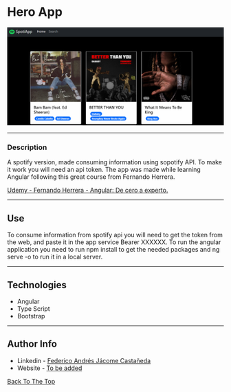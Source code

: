 # Hero App

![Project Image](./main_img.png)

---

### Description
A spotify version, made consuming information using sopotify API. To make it work you will need an api token. The app was made while learning Angular following this great course from Fernando Herrera.

[Udemy - Fernando Herrera - Angular: De cero a experto.](https://www.udemy.com/share/101Wds3@S0opZ16xnJWAL-7hIXfK4Y1e_EOreKyocpG8FYixECNXl13CqSRfa3r39VgOdi_7Hg==/)


---

## Use

To consume information from spotify api you will need to get the token from the web, and paste it in the app service Bearer XXXXXX.
To run the angular application you need to run npm install to get the needed packages and ng serve -o to run it in a local server.

---

## Technologies

- Angular
- Type Script
- Bootstrap

---
## Author Info

- Linkedin - [Federico Andrés Jácome Castañeda](https://www.linkedin.com/in/federicojacome/)
- Website - [To be added](https://github.com/federocky)

[Back To The Top](#read-me-template)

